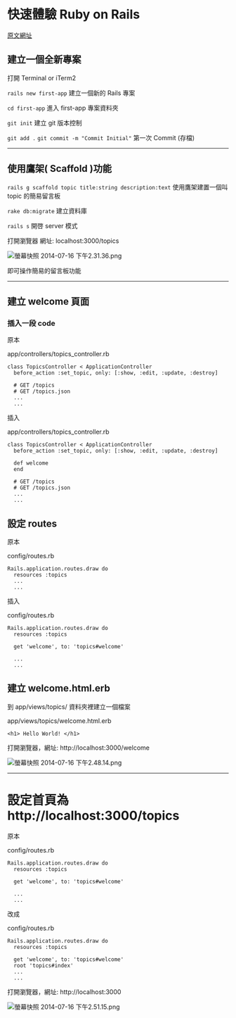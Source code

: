 # 快速體驗 Ruby on Rails

[原文網址](http://rails101s.logdown.com/posts/210342-1-0)

## 建立一個全新專案

打開 Terminal or iTerm2

`rails new first-app`
建立一個新的 Rails 專案

`cd first-app`
進入 first-app 專案資料夾

`git init`
建立 git 版本控制

`git add .`
`git commit -m "Commit Initial"`
第一次 Commit (存檔)

---

## 使用鷹架( Scaffold )功能

`rails g scaffold topic title:string description:text`
使用鷹架建置一個叫 topic 的簡易留言板

`rake db:migrate`
建立資料庫

`rails s`
開啓 server 模式

打開瀏覽器
網址: localhost:3000/topics

![螢幕快照 2014-07-16 下午2.31.36.png](http://user-image.logdown.io/user/3653/blog/8669/post/210342/u4rjO3hLQPWoVxcCmC4x_%E8%9E%A2%E5%B9%95%E5%BF%AB%E7%85%A7%202014-07-16%20%E4%B8%8B%E5%8D%882.31.36.png)

即可操作簡易的留言板功能


---

## 建立 welcome 頁面

### 插入一段 code

原本

app/controllers/topics_controller.rb

```
class TopicsController < ApplicationController
  before_action :set_topic, only: [:show, :edit, :update, :destroy]

  # GET /topics
  # GET /topics.json
  ...
  ...
```


插入

app/controllers/topics_controller.rb

```
class TopicsController < ApplicationController
  before_action :set_topic, only: [:show, :edit, :update, :destroy]

  def welcome
  end

  # GET /topics
  # GET /topics.json
  ...
  ...
```

## 設定 routes

原本

config/routes.rb

```
Rails.application.routes.draw do
  resources :topics
  ...
  ...
```

插入

config/routes.rb

```
Rails.application.routes.draw do
  resources :topics

  get 'welcome', to: 'topics#welcome'

  ...
  ...
```

## 建立 welcome.html.erb

到 app/views/topics/ 資料夾裡建立一個檔案

app/views/topics/welcome.html.erb

```
<h1> Hello World! </h1>
```

打開瀏覽器，網址: http://localhost:3000/welcome

![螢幕快照 2014-07-16 下午2.48.14.png](http://user-image.logdown.io/user/3653/blog/8669/post/210342/heuhD1PAS865LOlwWhKQ_%E8%9E%A2%E5%B9%95%E5%BF%AB%E7%85%A7%202014-07-16%20%E4%B8%8B%E5%8D%882.48.14.png)

---

# 設定首頁為 http://localhost:3000/topics

原本


config/routes.rb

```
Rails.application.routes.draw do
  resources :topics

  get 'welcome', to: 'topics#welcome'

  ...
  ...
```

改成


config/routes.rb

```
Rails.application.routes.draw do
  resources :topics

  get 'welcome', to: 'topics#welcome'
  root 'topics#index'
  ...
  ...
```


打開瀏覽器，網址: http://localhost:3000

![螢幕快照 2014-07-16 下午2.51.15.png](http://user-image.logdown.io/user/3653/blog/8669/post/210342/E4q1dSaERm2WNBxZ5hS1_%E8%9E%A2%E5%B9%95%E5%BF%AB%E7%85%A7%202014-07-16%20%E4%B8%8B%E5%8D%882.51.15.png)


